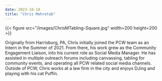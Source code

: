 ```yaml
---
date: 2023-10-18
title: "Chris Mehretab"
---
```


{{< figure src="/images/ChrisMTabling-Square.jpg" width=200 height=200 >}}  

Originally from Harrisburg, PA, Chris initially joined the PCW team as an Intern in the Summer of 2021. From there, his work grew as the Community Engagement Liaison, into his current role as Social Media Manager. He has assisted in multiple outreach forums including canvassing, tabling for community events, and operating all PCW related social media channels. Outside of PCW, Chris works at a law firm in the city and enjoys DJing and playing with his cat Puffin.
